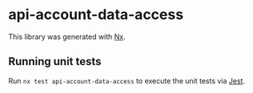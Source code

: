 # api-account-data-access

This library was generated with [Nx](https://nx.dev).

## Running unit tests

Run `nx test api-account-data-access` to execute the unit tests via [Jest](https://jestjs.io).
